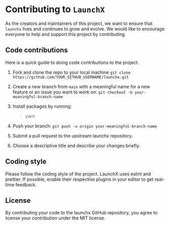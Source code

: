 # Contributing to `LaunchX`

As the creators and maintainers of this project, we want to ensure that `launchx` lives and continues to grow and evolve. We would like to encourage everyone to help and support this project by contributing.

## Code contributions

Here is a quick guide to doing code contributions to the project.

1. Fork and clone the repo to your local machine `git clone https://github.com/YOUR_GITHUB_USERNAME/launchx.git`

2. Create a new branch from `main` with a meaningful name for a new feature or an issue you want to work on: `git checkout -b your-meaningful-branch-name`

3. Install packages by running:

	> yarn

4. Push your branch: `git push -u origin your-meaningful-branch-name`

5.  Submit a pull request to the upstream launchx repository.

6.  Choose a descriptive title and describe your changes briefly.

## Coding style

Please follow the coding style of the project. LaunchX uses eslint and prettier. If possible, enable their respective plugins in your editor to get real-time feedback.

## License

By contributing your code to the launchx GitHub repository, you agree to license your contribution under the MIT license.
